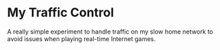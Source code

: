 My Traffic Control
==================

A really simple experiment to handle traffic on my slow home network to avoid issues when playing real-time Internet games.

